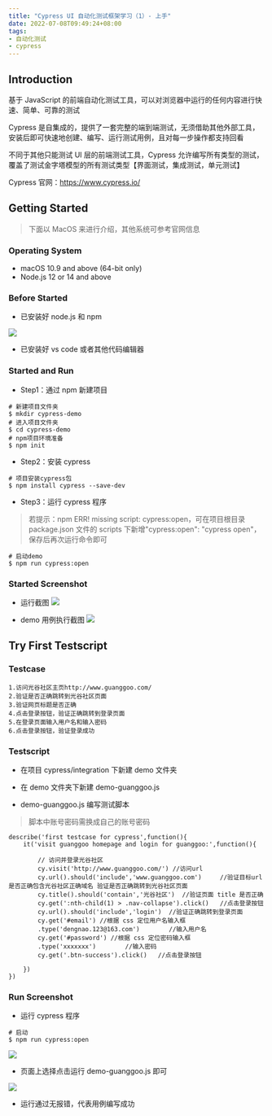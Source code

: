 ```yaml
---
title: "Cypress UI 自动化测试框架学习（1）- 上手"
date: 2022-07-08T09:49:24+08:00
tags:
- 自动化测试
- cypress
---
```


## Introduction

基于 JavaScript 的前端自动化测试工具，可以对浏览器中运行的任何内容进行快速、简单、可靠的测试

Cypress 是自集成的，提供了一套完整的端到端测试，无须借助其他外部工具，安装后即可快速地创建、编写、运行测试用例，且对每一步操作都支持回看

不同于其他只能测试 UI 层的前端测试工具，Cypress 允许编写所有类型的测试，覆盖了测试金字塔模型的所有测试类型【界面测试，集成测试，单元测试】

Cypress 官网：https://www.cypress.io/

## Getting Started

> 下面以 MacOS 来进行介绍，其他系统可参考官网信息

### Operating System

- macOS 10.9 and above (64-bit only)
- Node.js 12 or 14 and above

### Before Started

- 已安装好 node.js 和 npm

![](https://tva1.sinaimg.cn/large/008i3skNgy1gqvntxlww1j30k406waau.jpg)

- 已安装好 vs code 或者其他代码编辑器

### Started and Run

- Step1：通过 npm 新建项目

```
# 新建项目文件夹
$ mkdir cypress-demo
# 进入项目文件夹
$ cd cypress-demo
# npm项目环境准备
$ npm init
```

- Step2：安装 cypress

```
# 项目安装cypress包
$ npm install cypress --save-dev
```

- Step3：运行 cypress 程序

> 若提示：npm ERR! missing script: cypress:open，可在项目根目录 package.json 文件的 scripts 下新增"cypress:open": "cypress open"，保存后再次运行命令即可

```
# 启动demo
$ npm run cypress:open
```

### Started Screenshot

- 运行截图
  ![](https://tva1.sinaimg.cn/large/008i3skNgy1gqvsqw8ytcj323h0u0qp2.jpg)

- demo 用例执行截图
  ![](https://tva1.sinaimg.cn/large/008i3skNgy1gqvsshqeflj31gl0u0nbf.jpg)

## Try First Testscript

### Testcase

```
1.访问光谷社区主页http://www.guanggoo.com/
2.验证是否正确跳转到光谷社区页面
3.验证网页标题是否正确
4.点击登录按钮，验证正确跳转到登录页面
5.在登录页面输入用户名和输入密码
6.点击登录按钮，验证登录成功
```

### Testscript

- 在项目 cypress/integration 下新建 demo 文件夹

- 在 demo 文件夹下新建 demo-guanggoo.js

- demo-guanggoo.js 编写测试脚本

> 脚本中账号密码需换成自己的账号密码

```
describe('first testcase for cypress',function(){
    it('visit guanggoo homepage and login for guanggoo:',function(){

        // 访问并登录光谷社区
        cy.visit('http://www.guanggoo.com/') //访问url
        cy.url().should('include','www.guanggoo.com')     //验证目标url 是否正确包含光谷社区正确域名 验证是否正确跳转到光谷社区页面
        cy.title().should('contain','光谷社区')  //验证页面 title 是否正确
        cy.get(':nth-child(1) > .nav-collapse').click()   //点击登录按钮
        cy.url().should('include','login')  //验证正确跳转到登录页面
        cy.get('#email') //根据 css 定位用户名输入框
        .type('dengnao.123@163.com')        //输入用户名
        cy.get('#password') //根据 css 定位密码输入框
        .type('xxxxxxx')        //输入密码
        cy.get('.btn-success').click()   //点击登录按钮

    })
})
```

### Run Screenshot

- 运行 cypress 程序

```
# 启动
$ npm run cypress:open
```

![](https://tva1.sinaimg.cn/large/008i3skNgy1gqvtcq43csj323f0u0qn9.jpg)

- 页面上选择点击运行 demo-guanggoo.js 即可

![](https://tva1.sinaimg.cn/large/008i3skNgy1gqvtjib8jdj31g80u0e81.jpg)

- 运行通过无报错，代表用例编写成功
